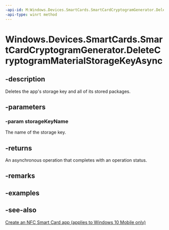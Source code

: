 ```yaml
---
-api-id: M:Windows.Devices.SmartCards.SmartCardCryptogramGenerator.DeleteCryptogramMaterialStorageKeyAsync(System.String)
-api-type: winrt method
---
```


<!-- Method syntax
public Windows.Foundation.IAsyncOperation<Windows.Devices.SmartCards.SmartCardCryptogramGeneratorOperationStatus> DeleteCryptogramMaterialStorageKeyAsync(System.String storageKeyName)
-->

# Windows.Devices.SmartCards.SmartCardCryptogramGenerator.DeleteCryptogramMaterialStorageKeyAsync

## -description
Deletes the app's storage key and all of its stored packages.

## -parameters
### -param storageKeyName
The name of the storage key.

## -returns
An asynchronous operation that completes with an operation status.

## -remarks

## -examples

## -see-also
[Create an NFC Smart Card app (applies to Windows 10 Mobile only)](/windows/uwp/devices-sensors/host-card-emulation)
